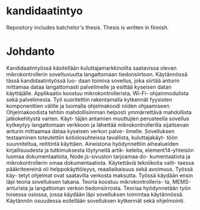 # kandidaatintyo
Repository includes batchelor's thesis.
Thesis is written in finnish.

# Johdanto
Kandidaatintyössä käsitellään kuluttajamarkkinoilta saatavissa olevan mikrokontrollerin soveltuvuutta langattomaan tiedonsiirtoon. Käytännössä tässä kandidaatintyössä luo- daan toimiva sovellus, joka siirtää anturin mittamaa dataa langattomasti palvelimelle ja esittää kyseisen datan käyttäjälle. Applikaatio koostuu mikrokontrollerista, Wi-Fi- ohjainmodulista sekä palvelimesta. Työ suoritettiin rakentamalla kytkennät fyysisten komponenttien välille ja luomalla ohjelmakoodi niiden ohjaamiseen. Ohjelmakoodista tehtiin mahdollisimman helposti ymmärrettävä mahdollista jatkokehitystä varten. Käyt- täjän antamien muuttujien perusteella sovellus kytkeytyy langattomaan verkkoon ja lähettää mikrokontrollerilla sijaitsevan anturin mittaamaa dataa kyseisen verkon palve- limelle. Sovelluksen testaaminen toteutettiin kotiolosuhteissa tavallista, kuluttajakäyt- töön suunniteltua, reititintä käyttäen.
Aineistona hyödynnettiin aihealueiden kirjallisuudesta ja tutkimuksesta löytyneitä artik- keleita, element14-yhteisön luomaa dokumentaatiota, Node.js-sivuston tarjoamaa do- kumentaatiota ja mikrokontrollerin omaa dokumentaatiota. Käytettäviä tekniikoita valit- taessa pääkriteereinä oli helppokäyttöisyys, reaaliaikaisuus sekä avoimuus. Työssä käy- tetyt ohjelmat ovat saatavilla verkosta maksutta.
Työssä käydään ensin läpi teoria sovelluksen takana. Teoria koostuu mikrokontrolleris- ta, MEMS-anturista ja langattoman verkon tiedonsiirrosta. Teoriaa hyödynnetään työn toisessa osiossa, jossa käydään läpi sovelluksen toimintaa käytännössä. Käytännön osuudessa esitellään sovelluksen kytkennät sekä ohjelmointi.
